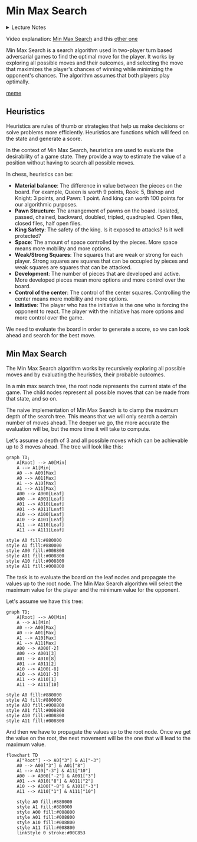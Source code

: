 # Min Max Search

<details>
<summary>Lecture Notes</summary>

- Heuristics
- Min Max Search
- Alpha Beta Pruning

</details>

Video explanation: [Min Max Search](https://www.youtube.com/watch?v=l-hh51ncgDI) and this [other one](https://www.youtube.com/watch?v=trKjYdBASyQ)

Min Max Search is a search algorithm used in two-player turn based adversarial games to find the optimal move for the player. It works by exploring all possible moves and their outcomes, and selecting the move that maximizes the player's chances of winning while minimizing the opponent's chances. The algorithm assumes that both players play optimally.

[meme](https://media.makeameme.org/created/thats-my-secret-dece4a572a.jpg)

## Heuristics

Heuristics are rules of thumb or strategies that help us make decisions or solve problems more efficiently. Heuristics are functions which will feed on the state and generate a score.

In the context of Min Max Search, heuristics are used to evaluate the desirability of a game state. They provide a way to estimate the value of a position without having to search all possible moves.

In chess, heuristics can be:

- **Material balance**: The difference in value between the pieces on the board. For example, Queen is worth 9 points, Rook: 5, Bishop and Knight: 3 points, and Pawn: 1 point. And king can worth 100 points for our algorithmic purposes.
- **Pawn Structure**: The arrangement of pawns on the board. Isolated, passed, chained, backward, doubled, tripled, quadrupled. Open files, closed files, half open files.
- **King Safety**: The safety of the king. Is it exposed to attacks? Is it well protected?
- **Space**: The amount of space controlled by the pieces. More space means more mobility and more options.
- **Weak/Strong Squares**: The squares that are weak or strong for each player. Strong squares are squares that can be occupied by pieces and weak squares are squares that can be attacked.
- **Development**: The number of pieces that are developed and active. More developed pieces mean more options and more control over the board.
- **Control of the center**: The control of the center squares. Controlling the center means more mobility and more options.
- **Initiative**: The player who has the initiative is the one who is forcing the opponent to react. The player with the initiative has more options and more control over the game.

We need to evaluate the board in order to generate a score, so we can look ahead and search for the best move.

## Min Max Search

The Min Max Search algorithm works by recursively exploring all possible moves and by evaluating the heuristics, their probable outcomes. 

In a min max search tree, the root node represents the current state of the game. The child nodes represent all possible moves that can be made from that state, and so on.

The naive implementation of Min Max Search is to clamp the maximum depth of the search tree. This means that we will only search a certain number of moves ahead. The deeper we go, the more accurate the evaluation will be, but the more time it will take to compute.

Let's assume a depth of 3 and all possible moves which can be achievable up to 3 moves ahead. The tree will look like this:

``` mermaid
graph TD;
    A[Root] --> A0[Min]
    A --> A1[Min]
    A0 --> A00[Max]
    A0 --> A01[Max]
    A1 --> A10[Max]
    A1 --> A11[Max]
    A00 --> A000[Leaf]
    A00 --> A001[Leaf]
    A01 --> A010[Leaf]
    A01 --> A011[Leaf]
    A10 --> A100[Leaf]
    A10 --> A101[Leaf]
    A11 --> A110[Leaf]
    A11 --> A111[Leaf]
    
style A0 fill:#880000
style A1 fill:#880000
style A00 fill:#008800
style A01 fill:#008800
style A10 fill:#008800
style A11 fill:#008800
```

The task is to evaluate the board on the leaf nodes and propagate the values up to the root node. The Min Max Search algorithm will select the maximum value for the player and the minimum value for the opponent.

Let's assume we have this tree:

``` mermaid
graph TD;
    A[Root] --> A0[Min]
    A --> A1[Min]
    A0 --> A00[Max]
    A0 --> A01[Max]
    A1 --> A10[Max]
    A1 --> A11[Max]
    A00 --> A000[-2]
    A00 --> A001[3]
    A01 --> A010[8]
    A01 --> A011[2]
    A10 --> A100[-8]
    A10 --> A101[-3]
    A11 --> A110[1]
    A11 --> A111[10]
    
style A0 fill:#880000
style A1 fill:#880000
style A00 fill:#008800
style A01 fill:#008800
style A10 fill:#008800
style A11 fill:#008800
```

And then we have to propagate the values up to the root node. Once we get the value on the root, the next movement will be the one that will lead to the maximum value. 

``` mermaid
flowchart TD
    A["Root"] --> A0["3"] & A1["-3"]
    A0 --> A00["3"] & A01["8"]
    A1 --> A10["-3"] & A11["10"]
    A00 --> A000["-2"] & A001["3"]
    A01 --> A010["8"] & A011["2"]
    A10 --> A100["-8"] & A101["-3"]
    A11 --> A110["1"] & A111["10"]

    style A0 fill:#880000
    style A1 fill:#880000
    style A00 fill:#008800
    style A01 fill:#008800
    style A10 fill:#008800
    style A11 fill:#008800
    linkStyle 0 stroke:#00C853
```